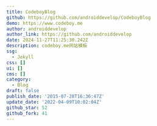 ```yaml
---
title: CodeboyBlog
github: https://github.com/androiddevelop/CodeboyBlog
demo: https://www.codeboy.me
author: androiddevelop
author_link: https://github.com/androiddevelop
date: 2024-11-27T11:25:30.242Z
description: codeboy.me网站模板
ssg:
  - Jekyll
css: []
ui: []
cms: []
category:
  - Blog
draft: false
publish_date: '2015-07-28T16:36:47Z'
update_date: '2022-04-09T10:02:04Z'
github_star: 52
github_fork: 41
---
```

